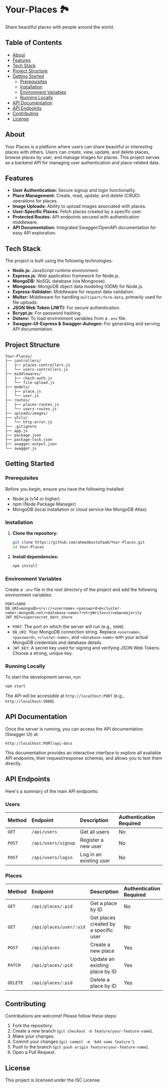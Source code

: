 # Your-Places 🏞️

Share beautiful places with people around the world.

## Table of Contents

*   [About](#about)
*   [Features](#features)
*   [Tech Stack](#tech-stack)
*   [Project Structure](#project-structure)
*   [Getting Started](#getting-started)
    *   [Prerequisites](#prerequisites)
    *   [Installation](#installation)
    *   [Environment Variables](#environment-variables)
    *   [Running Locally](#running-locally)
*   [API Documentation](#api-documentation)
*   [API Endpoints](#api-endpoints)
*   [Contributing](#contributing)
*   [License](#license)

## About

Your Places is a platform where users can share beautiful or interesting places with others. Users can create, view, update, and delete places, browse places by user, and manage images for places. This project serves as a backend API for managing user authentication and place-related data.

## Features

*   **User Authentication:** Secure signup and login functionality.
*   **Place Management:** Create, read, update, and delete (CRUD) operations for places.
*   **Image Uploads:** Ability to upload images associated with places.
*   **User-Specific Places:** Fetch places created by a specific user.
*   **Protected Routes:** API endpoints secured with authentication middleware.
*   **API Documentation:** Integrated Swagger/OpenAPI documentation for easy API exploration.

## Tech Stack

The project is built using the following technologies:

*   **Node.js:** JavaScript runtime environment.
*   **Express.js:** Web application framework for Node.js.
*   **MongoDB:** NoSQL database (via Mongoose).
*   **Mongoose:** MongoDB object data modeling (ODM) for Node.js.
*   **Express-Validator:** Middleware for request data validation.
*   **Multer:** Middleware for handling `multipart/form-data`, primarily used for file uploads.
*   **JSON Web Token (JWT):** For secure authentication.
*   **Bcrypt.js:** For password hashing.
*   **Dotenv:** To load environment variables from a `.env` file.
*   **Swagger-UI-Express & Swagger-Autogen:** For generating and serving API documentation.

## Project Structure

```
Your-Places/
├── controllers/
│   ├── places-controllers.js
│   └── users-controllers.js
├── middlewares/
│   ├── chech-auth.js
│   └── file-upload.js
├── models/
│   ├── place.js
│   └── user.js
├── routes/
│   ├── places-routes.js
│   └── users-routes.js
├── uploads/images/
├── utils/
│   └── http-error.js
├── .gitignore
├── app.js
├── package.json
├── package-lock.json
├── swagger-output.json
└── swagger.js
```

## Getting Started

### Prerequisites

Before you begin, ensure you have the following installed:

*   Node.js (v14 or higher)
*   npm (Node Package Manager)
*   MongoDB (local installation or cloud service like MongoDB Atlas)

### Installation

1.  **Clone the repository:**

    ```bash
    git clone https://github.com/ahmedmostafaa0/Your-Places.git
    cd Your-Places
    ```

2.  **Install dependencies:**

    ```bash
    npm install
    ```

### Environment Variables

Create a `.env` file in the root directory of the project and add the following environment variables:

```env
PORT=5000
DB_URI=mongodb+srv://<username>:<password>@<cluster-name>.mongodb.net/<database-name>?retryWrites=true&w=majority
JWT_KEY=supersecret_dont_share
```

*   `PORT`: The port on which the server will run (e.g., `5000`).
*   `DB_URI`: Your MongoDB connection string. Replace `<username>`, `<password>`, `<cluster-name>`, and `<database-name>` with your actual MongoDB credentials and database details.
*   `JWT_KEY`: A secret key used for signing and verifying JSON Web Tokens. Choose a strong, unique key.

### Running Locally

To start the development server, run:

```bash
npm start
```

The API will be accessible at `http://localhost:PORT` (e.g., `http://localhost:5000`).

## API Documentation

Once the server is running, you can access the API documentation (Swagger UI) at:

`http://localhost:PORT/api-docs`

This documentation provides an interactive interface to explore all available API endpoints, their request/response schemas, and allows you to test them directly.

## API Endpoints

Here's a summary of the main API endpoints:

### Users

| Method | Endpoint      | Description                  | Authentication Required |
| :----- | :------------ | :--------------------------- | :---------------------- |
| `GET`  | `/api/users`  | Get all users                | No                      |
| `POST` | `/api/users/signup` | Register a new user          | No                      |
| `POST` | `/api/users/login`  | Log in an existing user      | No                      |

### Places

| Method   | Endpoint                | Description                               | Authentication Required |
| :------- | :---------------------- | :---------------------------------------- | :---------------------- |
| `GET`    | `/api/places/:pid`      | Get a place by ID                         | No                      |
| `GET`    | `/api/places/user/:uid` | Get places created by a specific user     | No                      |
| `POST`   | `/api/places`           | Create a new place                        | Yes                     |
| `PATCH`  | `/api/places/:pid`      | Update an existing place by ID            | Yes                     |
| `DELETE` | `/api/places/:pid`      | Delete a place by ID                      | Yes                     |

## Contributing

Contributions are welcome! Please follow these steps:

1.  Fork the repository.
2.  Create a new branch (`git checkout -b feature/your-feature-name`).
3.  Make your changes.
4.  Commit your changes (`git commit -m 'Add some feature'`).
5.  Push to the branch (`git push origin feature/your-feature-name`).
6.  Open a Pull Request.

## License

This project is licensed under the ISC License.
